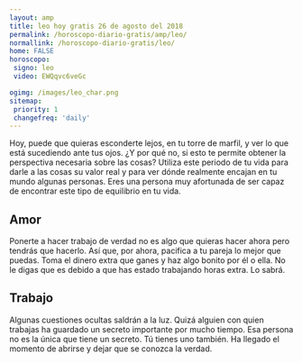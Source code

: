 ```yaml
---
layout: amp
title: leo hoy gratis 26 de agosto del 2018 
permalink: /horoscopo-diario-gratis/amp/leo/
normallink: /horoscopo-diario-gratis/leo/
home: FALSE
horoscopo:
 signo: leo
 video: EWQqvc6veGc

ogimg: /images/leo_char.png
sitemap:
 priority: 1
 changefreq: 'daily'
---
```



Hoy, puede que quieras esconderte lejos, en tu torre de marfil, y ver lo que está sucediendo ante tus ojos. ¿Y por qué no, si esto te permite obtener la perspectiva necesaria sobre las cosas? Utiliza este periodo de tu vida para darle a las cosas su valor real y para ver dónde realmente encajan en tu mundo algunas personas. Eres una persona muy afortunada de ser capaz de encontrar este tipo de equilibrio en tu vida.

## Amor

Ponerte a hacer trabajo de verdad no es algo que quieras hacer ahora pero tendrás que hacerlo. Así que, por ahora, pacifica a tu pareja lo mejor que puedas. Toma el dinero extra que ganes y haz algo bonito por él o ella. No le digas que es debido a que has estado trabajando horas extra. Lo sabrá.

## Trabajo

Algunas cuestiones ocultas saldrán a la luz. Quizá alguien con quien trabajas ha guardado un secreto importante por mucho tiempo. Esa persona no es la única que tiene un secreto. Tú tienes uno también. Ha llegado el momento de abrirse y dejar que se conozca la verdad.
